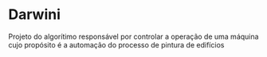 # Darwini

Projeto do algorítimo responsável por controlar a operação de uma máquina cujo propósito é a automação do processo de pintura de edifícios 


